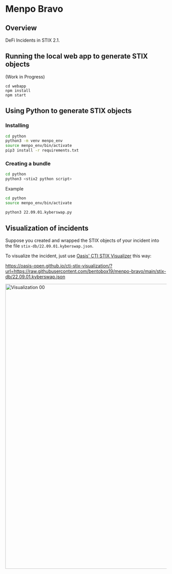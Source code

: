 # Menpo Bravo

## Overview

DeFi Incidents in STIX 2.1.

## Running the local web app to generate STIX objects

(Work in Progress)

```
cd webapp
npm install
npm start
```

## Using Python to generate STIX objects

### Installing

```bash
cd python
python3 -m venv menpo_env
source menpo_env/bin/activate
pip3 install -r requirements.txt
```

### Creating a bundle

```bash
cd python
python3 <stix2 python script>
```

Example

```bash
cd python
source menpo_env/bin/activate

python3 22.09.01.kyberswap.py
```
## Visualization of incidents

Suppose you created and wrapped the STIX objects of your incident into the file `stix-db/22.09.01.kyberswap.json`.

To visualize the incident, just use [Oasis' CTI STIX Visualizer](https://oasis-open.github.io/cti-stix-visualization/) this way:

https://oasis-open.github.io/cti-stix-visualization/?url=https://raw.githubusercontent.com/bentobox19/menpo-bravo/main/stix-db/22.09.01.kyberswap.json

<img width="888" alt="Visualization 00" src="https://user-images.githubusercontent.com/85324266/232174604-41c2ba3b-57dd-4c10-975d-5845b7dbf5ef.png">
